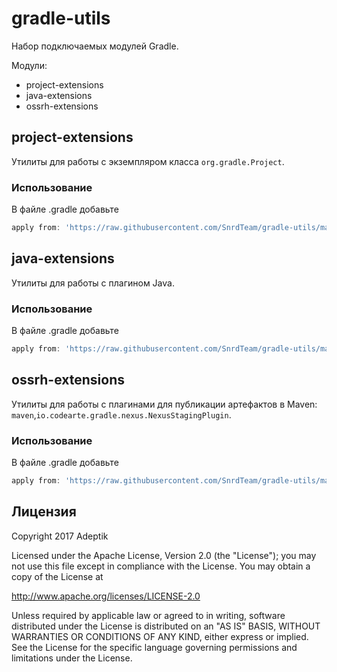 # gradle-utils

Набор подключаемых модулей Gradle.

Модули:

  * project-extensions
  * java-extensions
  * ossrh-extensions

## project-extensions

Утилиты для работы с экземпляром класса `org.gradle.Project`.

### Использование

В файле .gradle добавьте

```groovy
apply from: 'https://raw.githubusercontent.com/SnrdTeam/gradle-utils/master/project-extensions.gradle'
```

## java-extensions

Утилиты для работы с плагином Java.

### Использование

В файле .gradle добавьте

```groovy
apply from: 'https://raw.githubusercontent.com/SnrdTeam/gradle-utils/master/java-extensions.gradle'
```

## ossrh-extensions

Утилиты для работы с плагинами для публикации артефактов в Maven: `maven`,`io.codearte.gradle.nexus.NexusStagingPlugin`.

### Использование

В файле .gradle добавьте

```groovy
apply from: 'https://raw.githubusercontent.com/SnrdTeam/gradle-utils/master/ossrh-publish.gradle'
```

## Лицензия

Copyright 2017 Adeptik

Licensed under the Apache License, Version 2.0 (the "License"); you may not use this file except in compliance with the License. You may obtain a copy of the License at

http://www.apache.org/licenses/LICENSE-2.0

Unless required by applicable law or agreed to in writing, software distributed under the License is distributed on an "AS IS" BASIS, WITHOUT WARRANTIES OR CONDITIONS OF ANY KIND, either express or implied. See the License for the specific language governing permissions and limitations under the License.